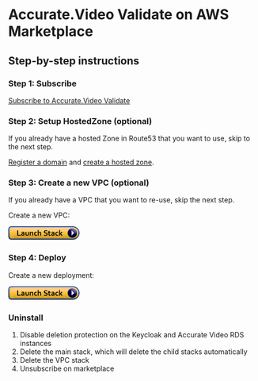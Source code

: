 # Accurate.Video Validate on AWS Marketplace

## Step-by-step instructions

### Step 1: Subscribe

[Subscribe to Accurate.Video Validate](https://aws.amazon.com/marketplace/pp/B08R5F7FCJ/)

### Step 2: Setup HostedZone (optional)

If you already have a hosted Zone in Route53 that you want to use, skip to the next step.

[Register a domain](https://docs.aws.amazon.com/Route53/latest/DeveloperGuide/domain-register.html) and
[create a hosted zone](https://docs.aws.amazon.com/Route53/latest/DeveloperGuide/CreatingHostedZone.html).

### Step 3: Create a new VPC (optional)

If you already have a VPC that you want to re-use, skip the next step.

Create a new VPC:

[<img src="docs/assets/cloudformation-launch-stack.png">](https://console.aws.amazon.com/cloudformation/home?#/stacks/quickcreate?templateUrl=https://av-marketplace-cf.s3.eu-north-1.amazonaws.com/latest/vpc.yaml)

### Step 4: Deploy

Create a new deployment:

[<img src="docs/assets/cloudformation-launch-stack.png">](https://console.aws.amazon.com/cloudformation/home?#/stacks/quickcreate?templateUrl=https://av-marketplace-cf.s3.eu-north-1.amazonaws.com/latest/main.yaml)

### Uninstall

1. Disable deletion protection on the Keycloak and Accurate Video RDS instances
2. Delete the main stack, which will delete the child stacks automatically
3. Delete the VPC stack
4. Unsubscribe on marketplace
